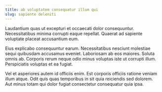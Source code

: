 ```yaml
---
title: ab voluptatem consequatur illum qui
slug: sapiente deleniti
---
```


Laudantium quas ut excepturi et occaecati dolor consequuntur. Necessitatibus minima corrupti eaque repellat. Quaerat ad sapiente voluptate placeat accusantium eum.

Eius explicabo consequuntur earum. Necessitatibus nesciunt molestiae sequi quibusdam accusamus eveniet. Laboriosam ab eos maiores. Soluta omnis ab. Corporis rerum neque odio minus voluptas iste ut corrupti illum. Perspiciatis voluptas et ea fugiat.

Vel et asperiores autem id officiis enim. Est corporis officiis ratione veniam illum atque. Odit quis quas temporibus in sit quia reiciendis sed dolorem. Aut minus totam qui dolor fugiat consectetur consequatur quia ipsa.

